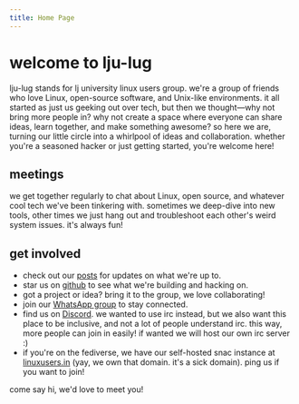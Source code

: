 ```yaml
---
title: Home Page
---
```


# welcome to lju-lug

lju-lug stands for lj university linux users group. we're a group of friends who love Linux, open-source software, and Unix-like environments. it all started as just us geeking out over tech, but then we thought—why not bring more people in? why not create a space where everyone can share ideas, learn together, and make something awesome? so here we are, turning our little circle into a whirlpool of ideas and collaboration. whether you're a seasoned hacker or just getting started, you're welcome here!

## meetings

we get together regularly to chat about Linux, open source, and whatever cool tech we've been tinkering with. sometimes we deep-dive into new tools, other times we just hang out and troubleshoot each other's weird system issues. it's always fun!

## get involved

- check out our [posts](posts.html) for updates on what we're up to.
- star us on [github](https://github.com/dhrm1k/lju-lug) to see what we're building and hacking on.
- got a project or idea? bring it to the group, we love collaborating!
- join our [WhatsApp group](https://chat.whatsapp.com/H8efN3bENZE9vz2Dsfeeu6) to stay connected.
- find us on [Discord](https://discord.gg/aKqUrJBk). we wanted to use irc instead, but we also want this place to be inclusive, and not a lot of people understand irc. this way, more people can join in easily! if wanted we will host our own irc server :)
- if you're on the fediverse, we have our self-hosted snac instance at [linuxusers.in](https://linuxusers.in) (yay, we own that domain. it's a sick domain). ping us if you want to join!

come say hi, we'd love to meet you!

